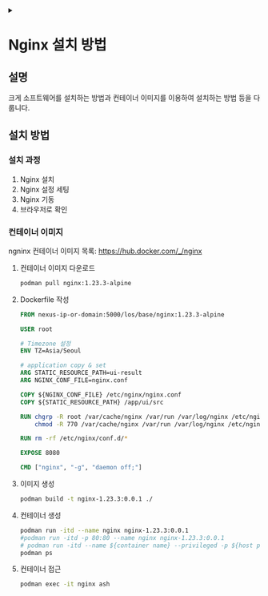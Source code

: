 <link rel="stylesheet" type="text/css" href="/css/header.css">
<link rel="stylesheet" type="text/css" href="/css/bootstrap/5.3.0-alpha1/bootstrap.css">
<div class="sticky-top bg-white pt-1 pb-2" id="header-div-max"></div>
<details id="display-none"><summary></summary>
  <script src="/js/header.js" defer="defer"></script>
  <script src="/js/table/numbering.js" defer="defer"></script>
  <script src="/js/bootstrap/5.3.0-alpha1/bootstrap.bundle.js" defer="defer"></script>
</details>

# Nginx 설치 방법

## 설명

크게 소프트웨어를 설치하는 방법과 컨테이너 이미지를 이용하여 설치하는 방법 등을 다룹니다.

## 설치 방법

### 설치 과정

1. Nginx 설치
2. Nginx 설정 세팅
3. Nginx 기동
4. 브라우저로 확인

### 컨테이너 이미지

ngninx 컨테이너 이미지 목록: <https://hub.docker.com/_/nginx>

1. 컨테이너 이미지 다운로드

    ```bash
    podman pull nginx:1.23.3-alpine
    ```

1. Dockerfile 작성

    ```dockerfile
    FROM nexus-ip-or-domain:5000/los/base/nginx:1.23.3-alpine

    USER root

    # Timezone 설정
    ENV TZ=Asia/Seoul

    # application copy & set
    ARG STATIC_RESOURCE_PATH=ui-result
    ARG NGINX_CONF_FILE=nginx.conf

    COPY ${NGINX_CONF_FILE} /etc/nginx/nginx.conf
    COPY ${STATIC_RESOURCE_PATH} /app/ui/src

    RUN chgrp -R root /var/cache/nginx /var/run /var/log/nginx /etc/nginx && \
        chmod -R 770 /var/cache/nginx /var/run /var/log/nginx /etc/nginx

    RUN rm -rf /etc/nginx/conf.d/*

    EXPOSE 8080

    CMD ["nginx", "-g", "daemon off;"]
    ```

1. 이미지 생성

    ```bash
    podman build -t nginx-1.23.3:0.0.1 ./
    ```

1. 컨테이너 생성

    ```bash
    podman run -itd --name nginx nginx-1.23.3:0.0.1
    #podman run -itd -p 80:80 --name nginx nginx-1.23.3:0.0.1
    # podman run -itd --name ${container name} --privileged -p ${host port}:${container port} -v ${host dir}:${container dir} ${image name}:${image tag}
    podman ps
    ```

1. 컨테이너 접근

    ```bash
    podman exec -it nginx ash
    ```

<!-- TODO: ## CentOS 8 설치 -->